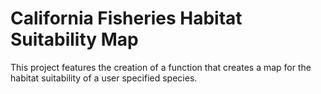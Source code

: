 # California Fisheries Habitat Suitability Map

This project features the creation of a function that creates a map for the habitat suitability of a user specified species.
